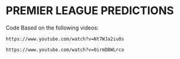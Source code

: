 # PREMIER LEAGUE PREDICTIONS

Code Based on the following videos: 

    https://www.youtube.com/watch?v=Nt7WJa2iu0s

    https://www.youtube.com/watch?v=0irmDBWLrco
